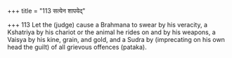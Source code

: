 +++
title = "113 सत्येन शापयेद्"

+++
113	Let the (judge) cause a Brahmana to swear by his veracity, a Kshatriya by his chariot or the animal he rides on and by his weapons, a Vaisya by his kine, grain, and gold, and a Sudra by (imprecating on his own head the guilt) of all grievous offences (pataka).